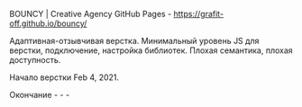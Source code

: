 BOUNCY | Creative Agency 
GitHub Pages - https://grafit-off.github.io/bouncy/

Адаптивная-отзывчивая верстка. Минимальный уровень JS для верстки, подключение, настройка библиотек. Плохая семантика, плохая доступность.

Начало верстки Feb 4, 2021.

Окончание - - -
